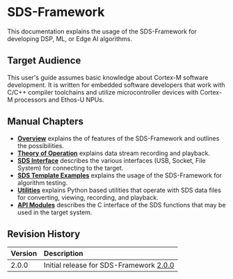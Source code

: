 # SDS-Framework

This documentation explains the usage of the SDS-Framework for developing DSP, ML, or Edge AI algorithms.

## Target Audience

This user's guide assumes basic knowledge about Cortex-M software development. It is written for embedded software developers that work with C/C++ compiler toolchains and utilize microcontroller devices with Cortex-M processors and Ethos-U NPUs.

## Manual Chapters

- [**Overview**](overview.md) explains the of features of the SDS-Framework and outlines the possibilities.
- [**Theory of Operation**](theory.md) explains data stream recording and playback.
- [**SDS Interface**](sds_interface.md) describes the various interfaces (USB, Socket, File System) for connecting to the target.
- [**SDS Template Examples**](examples.md) explains the usage of the SDS-Framework for algorithm testing.
- [**Utilities**](utilities.md) explains Python based utilities that operate with SDS data files for converting, viewing, recording, and playback.
- [**API Modules**](SDS_API/modules.md) describes the C interface of the SDS functions that may be used in the target system.

## Revision History

Version            | Description
:------------------|:-------------------------
2.0.0              | Initial release for SDS-Framework [2.0.0](https://github.com/ARM-software/SDS-Framework/releases/tag/v2.0.0)
